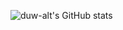 ![duw-alt's GitHub stats](https://github-readme-stats.vercel.app/api?username=anuraghazra&show_icons=true&theme=transparent)
